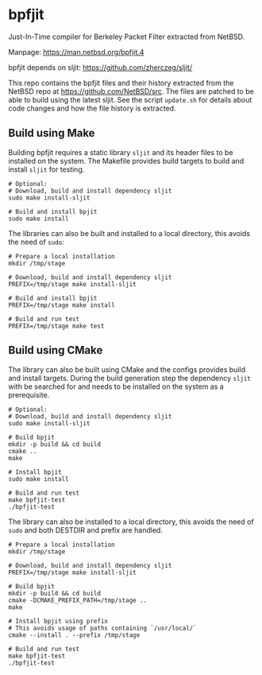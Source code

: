 # bpfjit

Just-In-Time compiler for Berkeley Packet Filter extracted from NetBSD.

Manpage: https://man.netbsd.org/bpfjit.4

bpfjit depends on sljit: https://github.com/zherczeg/sljit/

This repo contains the bpfjit files and their history extracted from the NetBSD
repo at https://github.com/NetBSD/src. The files are patched to be able
to build using the latest sljit. See the script `update.sh` for details
about code changes and how the file history is extracted.

## Build using Make

Building bpfjit requires a static library `sljit` and its header files to be
installed on the system. The Makefile provides build targets to build and
install `sljit` for testing.

```
# Optional:
# Download, build and install dependency sljit
sudo make install-sljit

# Build and install bpjit
sudo make install
```

The libraries can also be built and installed to a local directory,
this avoids the need of `sudo`:

```
# Prepare a local installation
mkdir /tmp/stage

# Download, build and install dependency sljit
PREFIX=/tmp/stage make install-sljit

# Build and install bpjit
PREFIX=/tmp/stage make install

# Build and run test
PREFIX=/tmp/stage make test
```

## Build using CMake

The library can also be built using CMake and the configs provides
build and install targets. During the build generation step the
dependency `sljit` with be searched for and needs to be installed
on the system as a prerequisite.

```
# Optional:
# Download, build and install dependency sljit
sudo make install-sljit

# Build bpjit
mkdir -p build && cd build
cmake ..
make

# Install bpjit
sudo make install

# Build and run test
make bpfjit-test
./bpfjit-test
```

The library can also be installed to a local directory,
this avoids the need of `sudo` and both DESTDIR and prefix are
handled.

```
# Prepare a local installation
mkdir /tmp/stage

# Download, build and install dependency sljit
PREFIX=/tmp/stage make install-sljit

# Build bpjit
mkdir -p build && cd build
cmake -DCMAKE_PREFIX_PATH=/tmp/stage ..
make

# Install bpjit using prefix
# This avoids usage of paths containing `/usr/local/`
cmake --install . --prefix /tmp/stage

# Build and run test
make bpfjit-test
./bpfjit-test
```
